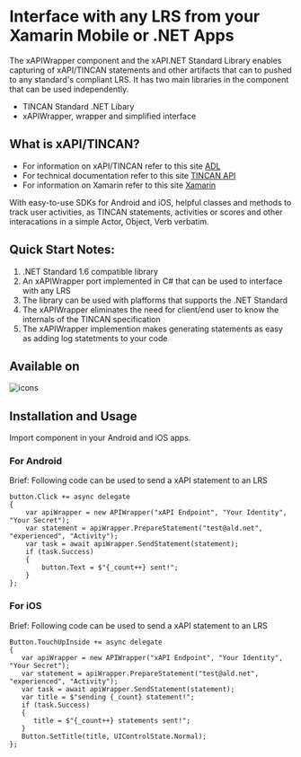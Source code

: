 # Interface with any LRS from your Xamarin Mobile or .NET Apps
The xAPIWrapper component and the xAPI.NET Standard Library enables capturing of xAPI/TINCAN statements and other artifacts that can to pushed to any standard's compliant LRS. It has two main libraries in the component that can be used independently. 
- TINCAN Standard .NET Libary
- xAPIWrapper, wrapper and simplified interface

## What is xAPI/TINCAN?
- For information on xAPI/TINCAN refer to this site [ADL](https://www.adlnet.gov/adl-research/performance-tracking-analysis/experience-api/)
- For technical documentation refer to this site [TINCAN API](http://tincanapi.com/)
- For information on Xamarin refer to this site [Xamarin](http://www.xamarin.com/)

With easy-to-use SDKs for Android and iOS, helpful classes and methods to track user activities, as TINCAN statements, activities or scores and other interacations in a simple Actor, Object, Verb verbatim. 

## Quick Start Notes:
1. .NET Standard 1.6 compatible library
2. An xAPIWrapper port implemented in C# that can be used to interface with any LRS
3. The library can be used with plafforms that supports the .NET Standard
4. The xAPIWrapper eliminates the need for client/end user to know the internals of the TINCAN specification
5. The xAPIWrapper implemention makes generating statements as easy as adding log statetments to your code

## Available on 

![icons](https://thedistance.co.uk/wp-content/uploads/2015/10/ios.android.icon_.jpg)

## Installation and Usage
Import component in your Android and iOS apps.

### For Android 
Brief: Following code can be used to send a xAPI statement to an LRS
```
button.Click += async delegate
{
    var apiWrapper = new APIWrapper("xAPI Endpoint", "Your Identity", "Your Secret");
    var statement = apiWrapper.PrepareStatement("test@ald.net", "experienced", "Activity");
    var task = await apiWrapper.SendStatement(statement);
    if (task.Success)
    {
        button.Text = $"{_count++} sent!";
    }
};
```

### For iOS 
Brief: Following code can be used to send a xAPI statement to an LRS
```
Button.TouchUpInside += async delegate
{
   var apiWrapper = new APIWrapper("xAPI Endpoint", "Your Identity", "Your Secret");
   var statement = apiWrapper.PrepareStatement("test@ald.net", "experienced", "Activity");
   var task = await apiWrapper.SendStatement(statement);
   var title = $"sending {_count} statement!";
   if (task.Success)
   {
      title = $"{_count++} statements sent!";
   }
   Button.SetTitle(title, UIControlState.Normal);
};
```
